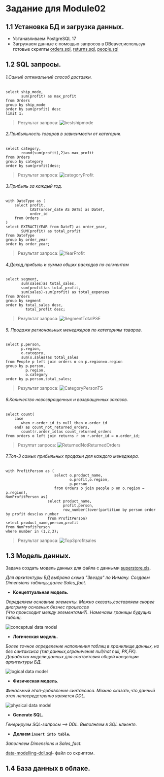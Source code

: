# Задание для Module02
## 1.1 Установка БД и загрузка данных.
+ Устанавливаем PostgreSQL 17 
+ Загружаем данные c помощью запросов в DBeaver,используя готовые скрипты [orders.sql](https://github.com/MLKURUNOVA/DataLearn/blob/main/DE%20101/Module%2002/data/orders.sql), [returns.sql](https://github.com/MLKURUNOVA/DataLearn/blob/main/DE%20101/Module%2002/data/returns.sql), [people.sql](https://github.com/MLKURUNOVA/DataLearn/blob/main/DE%20101/Module%2002/data/people.sql)
## 1.2 SQL запросы.
###### 1.Самый оптимальный способ доставки.
```
select ship_mode,
       sum(profit) as max_profit
from Orders
group by ship_mode
order by sum(profit) desc
limit 1;
```
>Результат запроса:
![bestshipmode](https://github.com/MLKURUNOVA/DataLearn/blob/main/DE%20101/Module%2002/img/BestShipMode.png)

###### 2.Прибыльность товаров в зависимости от категории.
```
select category,
       round(sum(profit),2)as max_profit
from Orders
group by category
order by sum(profit)desc;
```
>Результат запроса:
![categoryProfit](https://github.com/MLKURUNOVA/DataLearn/blob/main/DE%20101/Module%2002/img/categoryProfit.png)

###### 3.Прибыль за каждый год.
```
with DateType as (
    select profit,
           CAST(order_date AS DATE) as DateT,
           order_id
    from Orders
)
select EXTRACT(YEAR from DateT) as order_year,
       SUM(profit) as total_profit
from DateType
group by order_year
order by order_year;
```
>Результат запроса:
![YearProfit](https://github.com/MLKURUNOVA/DataLearn/blob/main/DE%20101/Module%2002/img/YearTotalProfit.png)

###### 4.Доход,прибыль и сумма общих расходов по сегментам
```
select segment,
       sum(sales)as total_sales,
       sum(profit)as total_profit,
       sum(sales)-sum(profit) as total_expenses
from Orders
group by segment
order by total_sales desc,
         total_profit desc;
```
>Результат запроса:
![SegmentTotalPSE](https://github.com/MLKURUNOVA/DataLearn/blob/main/DE%20101/Module%2002/img/SegmentTotalPSE.png)

###### 5. Продажи региональных менеджеров по категориям товаров.
```
select p.person, 
       p.region,
       o.category,
       sum(o.sales)as total_sales
from People p left join orders o on p.region=o.region
group by p.person,
         p.region,
         o.category
order by p.person,total_sales;
```
>Результат запроса:
![CategoryPersonTS](https://github.com/MLKURUNOVA/DataLearn/blob/main/DE%20101/Module%2002/img/CategoryPersonTS.png)

###### 6.Количество невозвращенных и возвращенных заказов.
```
select count(
    case 
       when r.order_id is null then o.order_id 
	end) as count_not_returned_orders,
       count(r.order_id)as count_returned_orders
from orders o left join returns r on r.order_id = o.order_id;
```
>Резултат запроса:
![ReturnedNotReturnedOrders](https://github.com/MLKURUNOVA/DataLearn/blob/main/DE%20101/Module%2002/img/ReturnedNotReturnedOrders.png)

###### 7.Топ-3 самых прибыльных продажи для каждого менеджера.
```
with ProfitPerson as (
                      select o.product_name,
                             o.profit,o.region,
                             p.person
                      from Orders o join people p on o.region = p.region),
NumProfitPerson as(
                   select product_name,
                          profit,person,
                          row_number()over(partition by person order by profit desc)as number 
                   from ProfitPerson) 
select product_name,person,profit 
from NumProfitPerson 
where number in (1,2,3);
```
>Результат запроса:
![Top3profitsales](https://github.com/MLKURUNOVA/DataLearn/blob/main/DE%20101/Module%2002/img/top3profitsales.png)

## 1.3 Модель данных.
Задача создать модель данных для файла с данными [superstore.xls](https://github.com/MLKURUNOVA/DataLearn/blob/main/DE%20101/Module%2001/data/Sample%20-%20Superstore.xls).

_Для архитектуры БД выбрана схема "Звезда" по Инману. Создаем Dimensions таблицы,далее Sales_fact._

- **Концептуальная модель.**

_Определяем основные элементы. Можно сказать,составляем скорее диагрмму основных бизнес процессов   
(Что происходит между элементами?). Намечаем границы будущих таблиц._

![conceptual data model](https://github.com/MLKURUNOVA/DataLearn/blob/main/DE%20101/Module%2002/img/conceptual%20data%20model.png)

- **Логическая модель.**

_Более точное определение наполнения таблиц в хранилище данных, но без синтаксиса
(тип данных,ограничения null/not null, PK,FK). Доработка модели данных для соответсвия  общей концепции архитектуры БД._

![logical data model](https://github.com/MLKURUNOVA/DataLearn/blob/main/DE%20101/Module%2002/img/logical%20data%20model.png)

- **Физическая модель.**

_Финальный этап-добавление синтаксиса. Можно сказать,что данный этап непосредственно является DDL._

![physical data model ](https://github.com/MLKURUNOVA/DataLearn/blob/main/DE%20101/Module%2002/img/physical%20data%20model%20.png)

- **Generate SQL.**

_Генерируем SQL-запросы --> DDL. Выполняем в SQL клиенте._

- **Делаем ```insert into table```.**

_Заполняем Dimensions и Sales_fact._

[data-modelling-ddl.sql](https://github.com/MLKURUNOVA/DataLearn/blob/main/DE%20101/Module%2002/data/data-modelling-ddl.sql)- файл со скриптом.

## 1.4 База данных в облаке.







